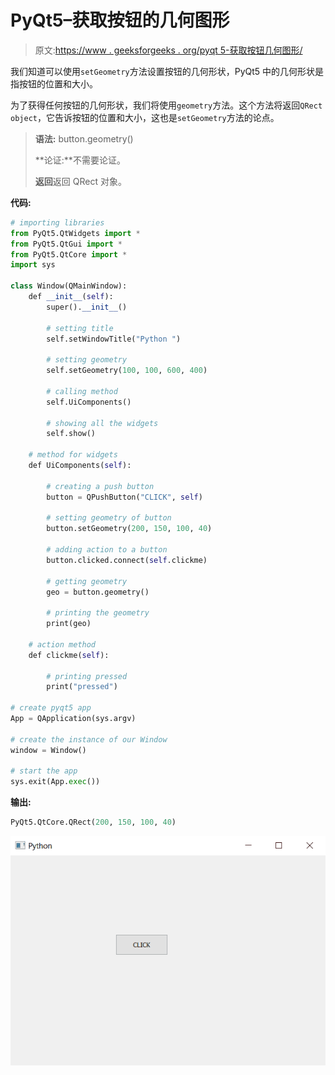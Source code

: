 # PyQt5–获取按钮的几何图形

> 原文:[https://www . geeksforgeeks . org/pyqt 5-获取按钮几何图形/](https://www.geeksforgeeks.org/pyqt5-get-geometry-of-the-push-button/)

我们知道可以使用`setGeometry`方法设置按钮的几何形状，PyQt5 中的几何形状是指按钮的位置和大小。

为了获得任何按钮的几何形状，我们将使用`geometry`方法。这个方法将返回`QRect object`，它告诉按钮的位置和大小，这也是`setGeometry`方法的论点。

> **语法:** button.geometry()
> 
> **论证:**不需要论证。
> 
> **返回**返回 QRect 对象。

**代码:**

```py
# importing libraries
from PyQt5.QtWidgets import * 
from PyQt5.QtGui import * 
from PyQt5.QtCore import * 
import sys

class Window(QMainWindow):
    def __init__(self):
        super().__init__()

        # setting title
        self.setWindowTitle("Python ")

        # setting geometry
        self.setGeometry(100, 100, 600, 400)

        # calling method
        self.UiComponents()

        # showing all the widgets
        self.show()

    # method for widgets
    def UiComponents(self):

        # creating a push button
        button = QPushButton("CLICK", self)

        # setting geometry of button
        button.setGeometry(200, 150, 100, 40)

        # adding action to a button
        button.clicked.connect(self.clickme)

        # getting geometry
        geo = button.geometry()

        # printing the geometry
        print(geo)

    # action method
    def clickme(self):

        # printing pressed
        print("pressed")

# create pyqt5 app
App = QApplication(sys.argv)

# create the instance of our Window
window = Window()

# start the app
sys.exit(App.exec())
```

**输出:**

```py
PyQt5.QtCore.QRect(200, 150, 100, 40)
```

![](img/5672bde9bd4815107943260f8cdc127f.png)
